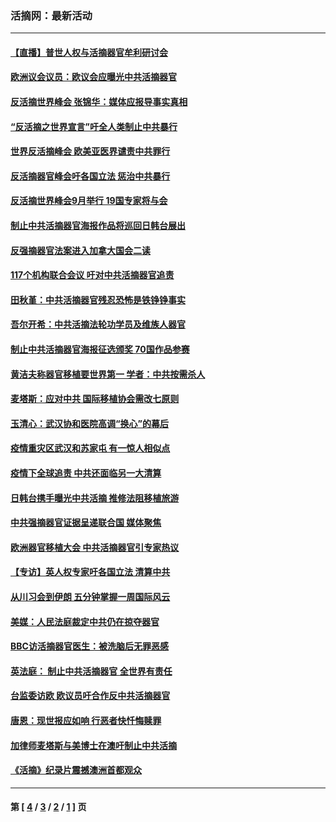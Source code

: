 ### 活摘网：最新活动
---
#### [【直播】普世人权与活摘器官牟利研讨会](../../pages/nf5883/n13425146.md?04120430) 
#### [欧洲议会议员：欧议会应曝光中共活摘器官](../../pages/nf5883/n13336571.md?04120430) 
#### [反活摘世界峰会 张锦华：媒体应报导事实真相](../../pages/nf5883/n13278502.md?04120430) 
#### [“反活摘之世界宣言”吁全人类制止中共暴行](../../pages/nf5883/n13259730.md?04120430) 
#### [世界反活摘峰会 欧美亚医界谴责中共罪行](../../pages/nf5883/n13253550.md?04120430) 
#### [反活摘器官峰会吁各国立法 惩治中共暴行](../../pages/nf5883/n13245052.md?04120430) 
#### [反活摘世界峰会9月举行 19国专家将与会](../../pages/nf5883/n13201492.md?04120430) 
#### [制止中共活摘器官海报作品将巡回日韩台展出](../../pages/nf5883/n13177791.md?04120430) 
#### [反强摘器官法案进入加拿大国会二读](../../pages/nf5883/n13033450.md?04120430) 
#### [117个机构联合会议 吁对中共活摘器官追责](../../pages/nf5883/n12775087.md?04120430) 
#### [田秋堇：中共活摘器官残忍恐怖是铁铮铮事实](../../pages/nf5883/n12702148.md?04120430) 
#### [吾尔开希：中共活摘法轮功学员及维族人器官](../../pages/nf5883/n12693197.md?04120430) 
#### [制止中共活摘器官海报征选颁奖 70国作品参赛](../../pages/nf5883/n12692050.md?04120430) 
#### [黄洁夫称器官移植要世界第一 学者：中共按需杀人](../../pages/nf5883/n12572329.md?04120430) 
#### [麦塔斯：应对中共 国际移植协会需改七原则](../../pages/nf5883/n12514711.md?04120430) 
#### [玉清心：武汉协和医院高调“换心”的幕后](../../pages/nf5883/n12298730.md?04120430) 
#### [疫情重灾区武汉和苏家屯 有一惊人相似点](../../pages/nf5883/n12150824.md?04120430) 
#### [疫情下全球追责 中共还面临另一大清算](../../pages/nf5883/n12070397.md?04120430) 
#### [日韩台携手曝光中共活摘 推修法阻移植旅游](../../pages/nf5883/n11712046.md?04120430) 
#### [中共强摘器官证据呈递联合国 媒体聚焦](../../pages/nf5883/n11546426.md?04120430) 
#### [欧洲器官移植大会 中共活摘器官引专家热议](../../pages/nf5883/n11539095.md?04120430) 
#### [【专访】英人权专家吁各国立法 清算中共](../../pages/nf5883/n11367315.md?04120430) 
#### [从川习会到伊朗 五分钟掌握一周国际风云](../../pages/nf5883/n11338520.md?04120430) 
#### [美媒：人民法庭裁定中共仍在掠夺器官](../../pages/nf5883/n11334897.md?04120430) 
#### [BBC访活摘器官医生：被洗脑后无罪恶感](../../pages/nf5883/n11335935.md?04120430) 
#### [英法庭： 制止中共活摘器官 全世界有责任](../../pages/nf5883/n11330691.md?04120430) 
#### [台监委访欧 欧议员吁合作反中共活摘器官](../../pages/nf5883/n11109190.md?04120430) 
#### [唐恩：现世报应如响 行恶者快忏悔赎罪](../../pages/nf5883/n11104016.md?04120430) 
#### [加律师麦塔斯与美博士在澳吁制止中共活摘](../../pages/nf5883/n10724764.md?04120430) 
#### [《活摘》纪录片震撼澳洲首都观众](../../pages/nf5883/n10722747.md?04120430) 

---
#### 第 [ [4](./4.md?04120430) / [3](./3.md?04120430) / [2](./2.md?04120430) / [1](./1.md?04120430) ] 页
